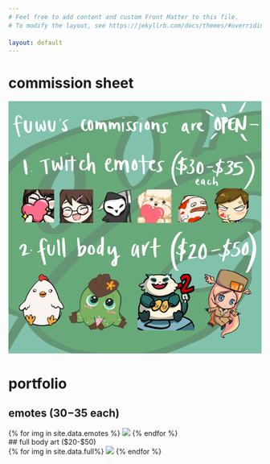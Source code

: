```yaml
---
# Feel free to add content and custom Front Matter to this file.
# To modify the layout, see https://jekyllrb.com/docs/themes/#overriding-theme-defaults

layout: default
---
```

# commission sheet
![CommissionInfo](/assets/commission-info.png)

# portfolio
## emotes ($30-$35 each)
<div>
{% for img in site.data.emotes %}
    <a
      data-fancybox="emotes"
      data-src="/assets/{{ img.file }}"
      data-caption="{{ img.desc }}"
    >
      <img src="/assets/thumbs/{{ img.file }}" width="100px"/>
    </a>
{% endfor %}
</div>
## full body art ($20-$50)
<div>
{% for img in site.data.full%}
    <a
      data-fancybox="full"
      data-src="/assets/{{ img.file }}"
      data-caption="{{ img.desc }}"
    >
      <img src="/assets/thumbs/{{ img.file }}" width="100px"/>
    </a>
{% endfor %}
</div>
